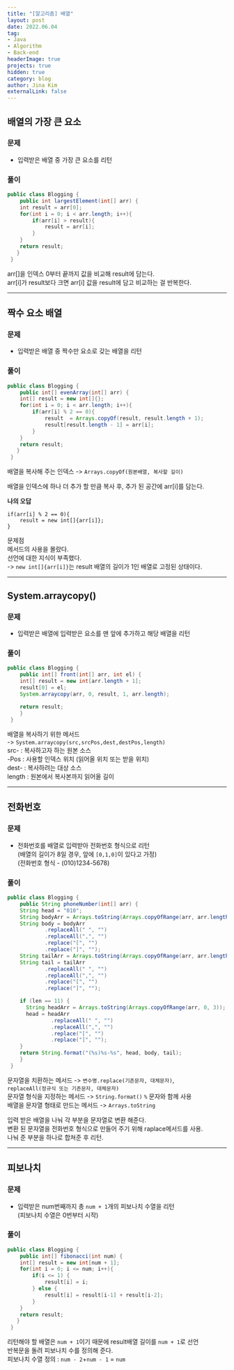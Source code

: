 ```yaml
---
title: "[알고리즘] 배열"
layout: post
date: 2022.06.04
tag:
- Java
- Algorithm
- Back-end
headerImage: true
projects: true
hidden: true 
category: blog
author: Jina Kim
externalLink: false
---
```


## 배열의 가장 큰 요소
### 문제  
- 입력받은 배열 중 가장 큰 요소를 리턴   

### 풀이  
```java
public class Blogging {
	public int largestElement(int[] arr) {
    int result = arr[0];
    for(int i = 0; i < arr.length; i++){
    	if(arr[i] > result){
        	result = arr[i];
        }
    }
    return result;
   }
 }
```
arr[]을 인덱스 0부터 끝까지 값을 비교해 result에 담는다.  
arr[i]가 result보다 크면 arr[i] 값을 result에 담고 비교하는 걸 반복한다.  


-----
## 짝수 요소 배열
### 문제  
- 입력받은 배열 중 짝수만 요소로 갖는 배열을 리턴  

### 풀이  
```java
public class Blogging {
	public int[] evenArray(int[] arr) {
    int[] result = new int[]{};
    for(int i = 0; i < arr.length; i++){
    	if(arr[i] % 2 == 0){
        	result  = Arrays.copyOf(result, result.length + 1);
            result[result.length - 1] = arr[i];
        }
    }
    return result;
   }
 }
```
배열을 복사해 주는 인덱스 -> `Arrays.copyOf(원본배열, 복사할 길이)`    

배열을 인덱스에 하나 더 추가 할 만큼 복사 후, 추가 된 공간에 arr[i]를 담는다.   

**나의 오답**   
```
if(arr[i] % 2 == 0){
	result = new int[]{arr[i]};
}
```
문제점  
메서드의 사용을 몰랐다.   
선언에 대한 지식이 부족했다.   
-> `new int[]{arr[i]}`는 result 배열의 길이가 1인 배열로 고정된 상태이다.  

-----
## System.arraycopy()
### 문제  
- 입력받은 배열에 입력받은 요소를 맨 앞에 추가하고 해당 배열을 리턴  

### 풀이  
```java
public class Blogging {
	public int[] front(int[] arr, int el) {
    int[] result = new int[arr.length + 1];
    result[0] = el;
    System.arraycopy(arr, 0, result, 1, arr.length);
    
    return result;
    }
 }
```
배열을 복사하기 위한 메서드   
-> `System.arraycopy(src,srcPos,dest,destPos,length)`  
src- : 복사하고자 하는 원본 소스   
-Pos : 사용할 인덱스 위치 (읽어올 위치 또는 받을 위치)    
dest- : 복사하려는 대상 소스  
length : 원본에서 복사본까지 읽어올 길이    

-----
## 전화번호
### 문제  
- 전화번호를 배열로 입력받아 전화번호 형식으로 리턴  
(배열의 길이가 8일 경우, 앞에 `[0,1,0]`이 있다고 가정)  
(전화번호 형식 -  (010)1234-5678)  

### 풀이  
```java
public class Blogging {
	public String phoneNumber(int[] arr) {
    String head = "010";
    String bodyArr = Arrays.toString(Arrays.copyOfRange(arr, arr.length - 8, arr.length - 4));
    String body = bodyArr
            .replaceAll(" ", "")
            .replaceAll(",", "")
            .replace("[", "")
            .replace("]", "");
    String tailArr = Arrays.toString(Arrays.copyOfRange(arr, arr.length - 4, arr.length));
    String tail = tailArr
            .replaceAll(" ", "")
            .replaceAll(",", "")
            .replace("[", "")
            .replace("]", "");

    if (len == 11) {
      String headArr = Arrays.toString(Arrays.copyOfRange(arr, 0, 3));
      head = headArr
              .replaceAll(" ", "")
              .replaceAll(",", "")
              .replace("[", "")
              .replace("]", "");
    }
    return String.format("(%s)%s-%s", head, body, tail);
    }
 }
```
문자열을 치환하는 메서드 -> `변수명.replace(기존문자, 대체문자)`,  
`replaceAll(정규식 또는 기존문자, 대체문자)`   
문자열 형식을 지정하는 메서드 -> `String.format()` `%` 문자와 함께 사용   
배열을 문자열 형태로 만드는 메서드 -> `Arrays.toString`   

입력 받은 배열을 나눠 각 부분을 문자열로 변환 해준다.   
변환 된 문자열을 전화번호 형식으로 만들어 주기 위해 raplace메서드를 사용.   
나눠 준 부분을 하나로 합쳐준 후 리턴.  

-----
## 피보나치
### 문제  
- 입력받은 num번째까지 총 `num + 1`개의 피보나치 수열을 리턴   
(피보나치 수열은 0번부터 시작)  

### 풀이  
```java
public class Blogging {
	public int[] fibonacci(int num) {
    int[] result = new int[num + 1];
    for(int i = 0; i <= num; i++){
    	if(i <= 1) {
    		result[i] = i;
    	} else {
        	result[i] = result[i-1] + result[i-2];
        }
    }
    return result;
   }
 }
```
리턴해야 할 배열은 `num + 1`이기 때문에 result배열 길이를 `num + 1`로 선언   
반복문을 돌려 피보나치 수를 정의해 준다.  
피보나치 수열 정의 : `num - 2`+`num - 1` = `num`  
 

 
